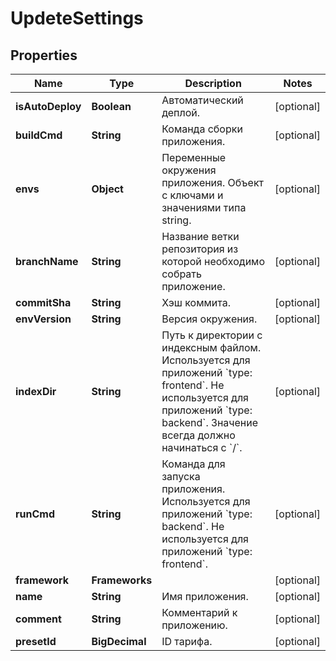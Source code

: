

# UpdeteSettings


## Properties

| Name | Type | Description | Notes |
|------------ | ------------- | ------------- | -------------|
|**isAutoDeploy** | **Boolean** | Автоматический деплой. |  [optional] |
|**buildCmd** | **String** | Команда сборки приложения. |  [optional] |
|**envs** | **Object** | Переменные окружения приложения. Объект с ключами и значениями типа string. |  [optional] |
|**branchName** | **String** | Название ветки репозитория из которой необходимо собрать приложение. |  [optional] |
|**commitSha** | **String** | Хэш коммита. |  [optional] |
|**envVersion** | **String** | Версия окружения. |  [optional] |
|**indexDir** | **String** | Путь к директории с индексным файлом. Используется для приложений &#x60;type: frontend&#x60;. Не используется для приложений &#x60;type: backend&#x60;. Значение всегда должно начинаться с &#x60;/&#x60;. |  [optional] |
|**runCmd** | **String** | Команда для запуска приложения. Используется для приложений &#x60;type: backend&#x60;. Не используется для приложений &#x60;type: frontend&#x60;. |  [optional] |
|**framework** | **Frameworks** |  |  [optional] |
|**name** | **String** | Имя приложения. |  [optional] |
|**comment** | **String** | Комментарий к приложению. |  [optional] |
|**presetId** | **BigDecimal** | ID тарифа. |  [optional] |



